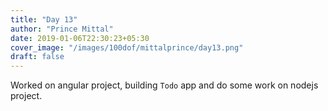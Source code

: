 ```yaml
---
title: "Day 13"
author: "Prince Mittal"
date: 2019-01-06T22:30:23+05:30
cover_image: "/images/100dof/mittalprince/day13.png"
draft: false
---
```


Worked on angular project, building `Todo` app and do some work on nodejs project.